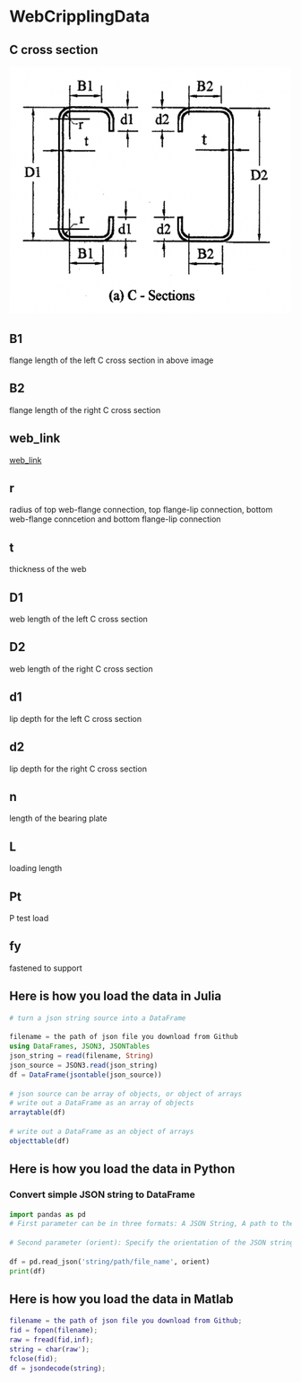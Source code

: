 # WebCripplingData

## C cross section
![C cross section](https://github.com/runtosolve/WebCripplingData.jl/blob/WCD/C_cross_section.png?raw=true)
## B1
flange length of the left C cross section in above image
## B2
flange length of the right C cross section
## web_link
[web_link](https://scholarsmine.mst.edu/cgi/viewcontent.cgi?article=1009&context=ccfss-aisi-spec)

## r
radius of top web-flange connection, top flange-lip connection, bottom web-flange conncetion and bottom flange-lip connection

## t
thickness of the web

## D1
web length of the left C cross section

## D2
web length of the right C cross section

## d1
lip depth for the left C cross section

## d2
lip depth for the right C cross section

## n 
length of the bearing plate

## L
loading length

## Pt
P test load

## fy
fastened to support

## Here is how you load the data in Julia

```julia
# turn a json string source into a DataFrame

filename = the path of json file you download from Github
using DataFrames, JSON3, JSONTables
json_string = read(filename, String)
json_source = JSON3.read(json_string)
df = DataFrame(jsontable(json_source))

# json source can be array of objects, or object of arrays
# write out a DataFrame as an array of objects
arraytable(df)

# write out a DataFrame as an object of arrays
objecttable(df)
```

## Here is how you load the data in Python
### Convert simple JSON string to DataFrame

```python
import pandas as pd
# First parameter can be in three formats: A JSON String, A path to the JSON file, The JSON file's name

# Second parameter (orient): Specify the orientation of the JSON string

df = pd.read_json('string/path/file_name', orient) 
print(df)
```

## Here is how you load the data in Matlab
``` matlab
filename = the path of json file you download from Github;
fid = fopen(filename);
raw = fread(fid,inf);
string = char(raw');
fclose(fid);
df = jsondecode(string);
```
